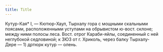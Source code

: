 ```yaml
---
title: Title
---
```


Кутур-Кая* I, — Кютюр-Хаул, Тырхалу гора с мощными скальными поясами,
расположенными уступами на обрывистом ю-вост. склоне; между ними полосы леса.
Вост. отрог Караби-яйлы, соединенный с ней неглубокой седловиной; к ЗЮЗ от г.
Хриколь, через балку Тырхалу-Дере — 1) дртюрк кутур — олень.
